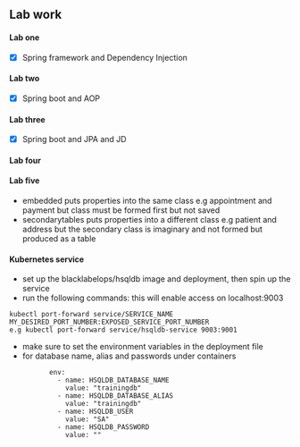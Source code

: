 ## Lab work

#### Lab one

- [x] Spring framework and Dependency Injection

#### Lab two

- [x] Spring boot and AOP

#### Lab three

- [x] Spring boot and JPA and JD

#### Lab four

#### Lab five

- embedded puts properties into the same class e.g appointment and payment but class must be formed first but not saved
- secondarytables puts properties into a different class e.g patient and address but the secondary class is imaginary and not formed but produced as a table

#### Kubernetes service
- set up the blacklabelops/hsqldb image and deployment, then spin up the service
- run the following commands: this will enable access on localhost:9003
```
kubectl port-forward service/SERVICE_NAME MY_DESIRED_PORT_NUMBER:EXPOSED_SERVICE_PORT_NUMBER
e.g kubectl port-forward service/hsqldb-service 9003:9001
```
- make sure to set the environment variables in the deployment file
- for database name, alias and passwords under containers
```
          env:
            - name: HSQLDB_DATABASE_NAME
              value: "trainingdb"
            - name: HSQLDB_DATABASE_ALIAS
              value: "trainingdb"
            - name: HSQLDB_USER
              value: "SA"
            - name: HSQLDB_PASSWORD
              value: ""
```
